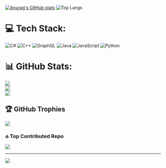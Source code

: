 [![Anurag's GitHub stats](https://github-readme-stats.vercel.app/api?username=macapac&show_icons=true&theme=radical&hide=contribs)](https://github.com/macapac/github-readme-stats)
![Top Langs](https://github-readme-stats.vercel.app/api/top-langs/?username=macapac&hide_progress=true&theme=radical)




# 💻 Tech Stack:
![C#](https://img.shields.io/badge/c%23-%23239120.svg?style=for-the-badge&logo=csharp&logoColor=white) ![C++](https://img.shields.io/badge/c++-%2300599C.svg?style=for-the-badge&logo=c%2B%2B&logoColor=white) ![GraphQL](https://img.shields.io/badge/-GraphQL-E10098?style=for-the-badge&logo=graphql&logoColor=white) ![Java](https://img.shields.io/badge/java-%23ED8B00.svg?style=for-the-badge&logo=openjdk&logoColor=white) ![JavaScript](https://img.shields.io/badge/javascript-%23323330.svg?style=for-the-badge&logo=javascript&logoColor=%23F7DF1E) ![Python](https://img.shields.io/badge/python-3670A0?style=for-the-badge&logo=python&logoColor=ffdd54)
# 📊 GitHub Stats:
![](https://github-readme-stats.vercel.app/api?username=macapac&theme=radical&hide_border=true&include_all_commits=false&count_private=false)<br/>
![](https://github-readme-streak-stats.herokuapp.com/?user=macapac&theme=radical&hide_border=true)<br/>
![](https://github-readme-stats.vercel.app/api/top-langs/?username=macapac&theme=radical&hide_border=true&include_all_commits=false&count_private=false&layout=compact)

## 🏆 GitHub Trophies
![](https://github-profile-trophy.vercel.app/?username=macapac&theme=radical&no-frame=true&no-bg=true&margin-w=4)

### 🔝 Top Contributed Repo
![](https://github-contributor-stats.vercel.app/api?username=macapac&limit=5&theme=dark&combine_all_yearly_contributions=true)

---
[![](https://visitcount.itsvg.in/api?id=macapac&icon=0&color=12)](https://visitcount.itsvg.in)

<!-- Proudly created with GPRM ( https://gprm.itsvg.in ) -->
